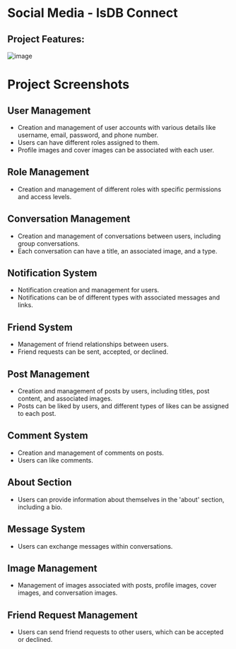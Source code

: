 # Social Media - IsDB Connect

## Project Features:

<!-- create some bullet ponits -->

![image](https://github.com/skmirajbn/laravelSocial/assets/67829716/458b5ff2-64d3-4b24-8938-82d63f1bb9af)

# Project Screenshots

## User Management

- Creation and management of user accounts with various details like username, email, password, and phone number.
- Users can have different roles assigned to them.
- Profile images and cover images can be associated with each user.

## Role Management

- Creation and management of different roles with specific permissions and access levels.

## Conversation Management

- Creation and management of conversations between users, including group conversations.
- Each conversation can have a title, an associated image, and a type.

## Notification System

- Notification creation and management for users.
- Notifications can be of different types with associated messages and links.

## Friend System

- Management of friend relationships between users.
- Friend requests can be sent, accepted, or declined.

## Post Management

- Creation and management of posts by users, including titles, post content, and associated images.
- Posts can be liked by users, and different types of likes can be assigned to each post.

## Comment System

- Creation and management of comments on posts.
- Users can like comments.

## About Section

- Users can provide information about themselves in the 'about' section, including a bio.

## Message System

- Users can exchange messages within conversations.

## Image Management

- Management of images associated with posts, profile images, cover images, and conversation images.

## Friend Request Management

- Users can send friend requests to other users, which can be accepted or declined.
